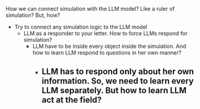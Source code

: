How we can connect simulation with the LLM model? 
Like a ruler of simulation? But, how? 

- Try to connect any simulation logic to the LLM model
	- LLM as a responder to your letter. How to force LLMs respond for simulation?
		- LLM have to be inside every object inside the simulation. And how to learn LLM respond to questions in her own manner? 
			- LLM has to respond only about her own information. So, we need to learn every LLM separately. But how to learn LLM act at the field?
				- 
